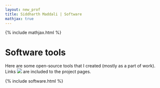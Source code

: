 ```yaml
---
layout: new_prof
title: Siddharth Maddali | Software
mathjax: true
---
```

{% include mathjax.html %}

# Software tools
Here are some open-source tools that I created (mostly as a part of work). 
Links <img src="{{ site.url }}/images/Web.svg"> are included to the project pages. 

{% include software.html %}
